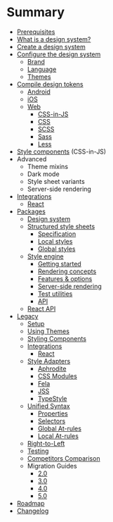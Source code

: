 # Summary

- [Prerequisites](./prerequisites.md)
- [What is a design system?](./design/README.md)
- [Create a design system](./design/create.md)
- [Configure the design system](./config/README.md)
  - [Brand](./config/brand.md)
  - [Language](./config/language.md)
  - [Themes](./config/themes.md)
- [Compile design tokens](./design/tokens.md)
  - [Android](./formats/android/README.md)
  - [iOS](./formats/ios/README.md)
  - [Web](./formats/web/README.md)
    - [CSS-in-JS](./formats/web/css-in-js.md)
    - [CSS](./formats/web/css.md)
    - [SCSS](./formats/web/scss.md)
    - [Sass](./formats/web/sass.md)
    - [Less](./formats/web/less.md)
- [Style components](./styles.md) (CSS-in-JS)
- Advanced
  - Theme mixins
  - Dark mode
  - Style sheet variants
  - Server-side rendering
- [Integrations](./integrations.md)
  - [React](./packages/react/README.md)
- [Packages](./packages/README.md)
  - [Design system](./packages/system/README.md)
  - [Structured style sheets](./packages/sss/README.md)
    - [Specification](./packages/sss/spec.md)
    - [Local styles](./packages/sss/local.md)
    - [Global styles](./packages/sss/global.md)
  - [Style engine](./packages/style/README.md)
    - [Getting started](./packages/style/setup.md)
    - [Rendering concepts](./packages/style/concepts.md)
    - [Features & options](./packages/style/options.md)
    - [Server-side rendering](./packages/style/ssr.md)
    - [Test utilities](./packages/style/testing.md)
    - [API](./packages/style/api.md)
  - [React API](./packages/react/README.md)
- [Legacy](./legacy/README.md)
  - [Setup](./legacy/setup.md)
  - [Using Themes](./legacy/theme.md)
  - [Styling Components](./legacy/style.md)
  - [Integrations](./legacy/integrations/README.md)
    - [React](./legacy/integrations/react.md)
  - [Style Adapters](./legacy/adapters/README.md)
    - [Aphrodite](./legacy/adapters/aphrodite.md)
    - [CSS Modules](./legacy/adapters/css-modules.md)
    - [Fela](./legacy/adapters/fela.md)
    - [JSS](./legacy/adapters/jss.md)
    - [TypeStyle](./legacy/adapters/typestyle.md)
  - [Unified Syntax](./legacy/unified/README.md)
    - [Properties](./legacy/unified/properties.md)
    - [Selectors](./legacy/unified/selectors.md)
    - [Global At-rules](./legacy/unified/global-at.md)
    - [Local At-rules](./legacy/unified/local-at.md)
  - [Right-to-Left](./legacy/rtl.md)
  - [Testing](./legacy/testing.md)
  - [Competitors Comparison](./legacy/comparison.md)
  - Migration Guides
    - [2.0](./legacy/migrate/2.0.md)
    - [3.0](./legacy/migrate/3.0.md)
    - [4.0](./legacy/migrate/4.0.md)
    - [5.0](./legacy/migrate/5.0.md)
- [Roadmap](https://github.com/milesj/aesthetic/blob/master/ROADMAP.md)
- [Changelog](https://github.com/milesj/aesthetic/blob/master/CHANGELOG.md)
